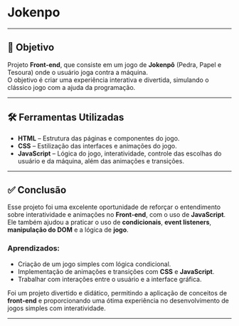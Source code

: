 # Jokenpo

---

## 🎯 Objetivo

Projeto **Front-end**, que consiste em um jogo de **Jokenpô** (Pedra, Papel e Tesoura) onde o usuário joga contra a máquina.  
O objetivo é criar uma experiência interativa e divertida, simulando o clássico jogo com a ajuda da programação.

---

## 🛠️ Ferramentas Utilizadas

- **HTML** – Estrutura das páginas e componentes do jogo.
- **CSS** – Estilização das interfaces e animações do jogo.
- **JavaScript** – Lógica do jogo, interatividade, controle das escolhas do usuário e da máquina, além das animações e transições.

---

## ✅ Conclusão

Esse projeto foi uma excelente oportunidade de reforçar o entendimento sobre interatividade e animações no **Front-end**, com o uso de **JavaScript**. Ele também ajudou a praticar o uso de **condicionais**, **event listeners**, **manipulação do DOM** e a lógica de **jogo**.

### Aprendizados:
- Criação de um jogo simples com lógica condicional.
- Implementação de animações e transições com **CSS** e **JavaScript**.
- Trabalhar com interações entre o usuário e a interface gráfica.

Foi um projeto divertido e didático, permitindo a aplicação de conceitos de **front-end** e proporcionando uma ótima experiência no desenvolvimento de jogos simples com interatividade.

---

